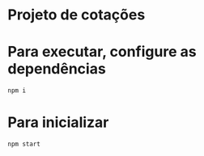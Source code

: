 # Projeto de cotações

# Para executar, configure as dependências
`npm i`

# Para inicializar

`npm start`

<!-- ssh -T git@github.com
git init
git add .
git  commit -m "primeiro commit"
git remote add origin git@github.com:....endereco....
git push -u origin master

git add .
git commit -m "novo commit" 
git push -u origin master

heroku keys:add
heroku create cotacoes

git push heroku master
-->